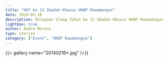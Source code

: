 ```yaml
---
title: "HUT ke 13 Ibadah Khusus HKBP Rawamangun"
date: 2014-02-16
description: Perayaan Ulang Tahun ke 13 Ibadah Khusus HKBP Rawamangun
lightbox: true
author: Andre Moreno
type: stories
category: ["Event", "HKBP Rawamangun"]
---
```


{{< gallery name="20140216*.jpg" />}}